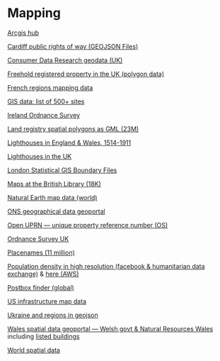 # Mapping

<!-- - [Digimap](https://digimap.edina.ac.uk)
- [Digital Earth Africa](https://www.digitalearthafrica.org/products-and-services/datasets)
- [Digital elevation models (DEM) for the world - eurostat](https://ec.europa.eu/eurostat/web/gisco/geodata/reference-data/elevation/copernicus-dem/elevation)
- [Digital elevation models (DEM) for the world - viewfinder](http://viewfinderpanoramas.org/dem3.html)
- [GIS datasets](https://freegisdata.rtwilson.com/)
- [Global power stations dataset](https://datasets.wri.org/dataset/globalpowerplantdatabase)
- [Nuclear power stations worldwide](https://datashare.ed.ac.uk/handle/10283/2464?show=full)
- [Ordnance Survey Great Britain Zoomstack](https://www.ordnancesurvey.co.uk/business-government/products/open-zoomstack)
- [Elevation file for Wales](https://ec.europa.eu/eurostat/web/gisco/geodata/reference-data/elevation/copernicus-dem/elevation)
- [Shapefile for contour map of Wales](https://datashare.ed.ac.uk/handle/10283/2410?show=full) -->

[Arcgis hub](https://hub.arcgis.com/search)

[Cardiff public rights of way (GEOJSON Files)](https://www.rowmaps.com/jsons/CD/)

[Consumer Data Research geodata (UK)](https://data.cdrc.ac.uk/geodata-packs)

[Freehold registered property in the UK (polygon data)](https://use-land-property-data.service.gov.uk/datasets/inspire)

[French regions mapping data](https://www.data.gouv.fr/en/datasets/contours-des-regions-francaises-sur-openstreetmap/)

<!-- [Historical societies](https://darmc.harvard.edu/data-availability) -->

[GIS data: list of 500+ sites](https://freegisdata.rtwilson.com/)

[Ireland Ordnance Survey](https://data-osi.opendata.arcgis.com/)

[Land registry spatial polygons as GML (23M)](https://www.gov.uk/guidance/inspire-index-polygons-spatial-data)

[Lighthouses in England & Wales, 1514-1911](https://reshare.ukdataservice.ac.uk/854522/)

[Lighthouses in the UK](https://datashare.is.ed.ac.uk/handle/10283/2425)

[London Statistical GIS Boundary Files](https://data.london.gov.uk/dataset/statistical-gis-boundary-files-london)

[Maps at the British Library (18K)](https://blogs.bl.uk/magnificentmaps/2020/10/the-ktop-18000-digitised-maps-and-views-released.html)

<!-- [Maps in Geojson from public: Geocommons (150K)](https://github.com/geoiq/gc_data) and [simple webpage list](http://geocommons.com/search.html) -->

[Natural Earth map data (world)](http://www.naturalearthdata.com/downloads/)

[ONS geographical data geoportal](http://geoportal.statistics.gov.uk)

[Open UPRN — unique property reference number (OS)](https://www.ordnancesurvey.co.uk/business-government/products/open-uprn)

[Ordnance Survey UK](https://osdatahub.os.uk/downloads/open#BDLINE)  

[Placenames (11 million)](http://www.geonames.org/)

[Population density in high resolution (facebook & humanitarian data exchange)](https://dataforgood.fb.com/docs/high-resolution-population-density-maps-demographic-estimates-documentation/#how-to-access-data) & [here (AWS)](https://registry.opendata.aws/dataforgood-fb-hrsl/)

[Postbox finder (global)](https://postboxmap.com/en)

[US infrastructure map data](https://hifld-geoplatform.opendata.arcgis.com/)

[Ukraine and regions in geojson](https://github.com/EugeneBorshch/ukraine_geojson)

[Wales spatial data geoportal — Welsh govt & Natural Resources Wales](http://lle.gov.wales/catalogue?t=1&lang=en) including [listed buildings](http://lle.gov.wales/catalogue/item/ListedBuildings/?lang=en)

[World spatial data](http://www.diva-gis.org/datadown)
